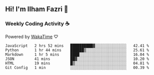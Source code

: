 ## Hi! I'm Ilham Fazri 👋

### Weekly Coding Activity ☕
Powered by [WakaTime](https://wakatime.com/) ♡
<!--START_SECTION:waka-->

```text
JavaScript   2 hrs 52 mins   ██████████▓░░░░░░░░░░░░░░   42.41 %
Python       1 hr 44 mins    ██████▒░░░░░░░░░░░░░░░░░░   25.61 %
Markdown     1 hr 5 mins     ████░░░░░░░░░░░░░░░░░░░░░   16.04 %
JSON         41 mins         ██▓░░░░░░░░░░░░░░░░░░░░░░   10.20 %
HTML         19 mins         █▒░░░░░░░░░░░░░░░░░░░░░░░   04.81 %
Git Config   1 min           ░░░░░░░░░░░░░░░░░░░░░░░░░   00.39 %
```

<!--END_SECTION:waka-->
